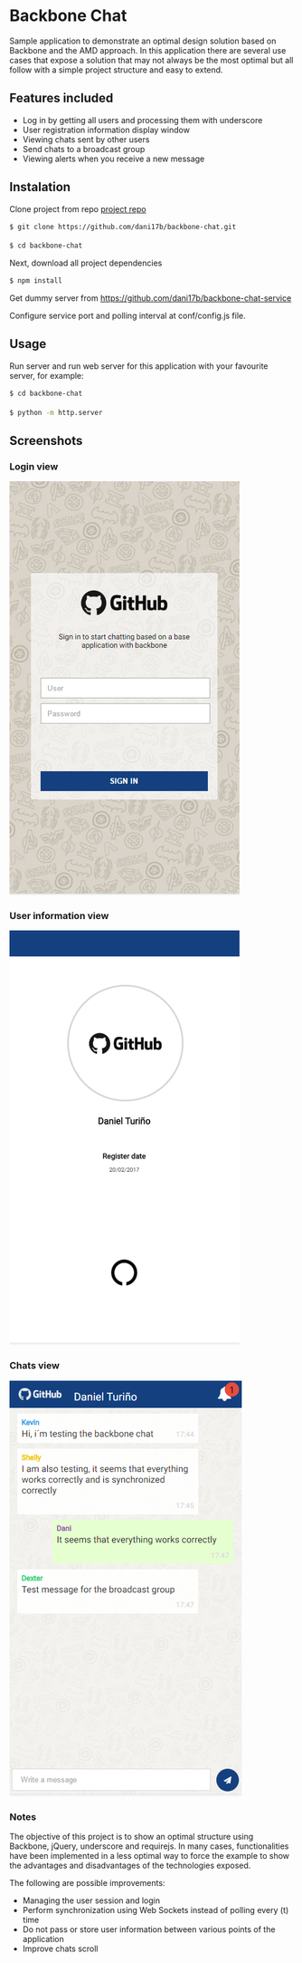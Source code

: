 # Backbone Chat
Sample application to demonstrate an optimal design solution based on Backbone and the AMD approach.
In this application there are several use cases that expose a solution that may not always be the most optimal but all follow with a simple project structure and easy to extend.

## Features included
* Log in by getting all users and processing them with underscore
* User registration information display window
* Viewing chats sent by other users
* Send chats to a broadcast group
* Viewing alerts when you receive a new message

## Instalation
Clone project from repo [project repo](https://github.com/dani17b/backbone-chat)

```bash
$ git clone https://github.com/dani17b/backbone-chat.git

$ cd backbone-chat
```

Next, download all project dependencies

```bash
$ npm install
```

Get dummy server from https://github.com/dani17b/backbone-chat-service

Configure service port and polling interval at conf/config.js file.

## Usage
Run server and run web server for this application with your favourite server, for example:
```bash
$ cd backbone-chat

$ python -m http.server
```

## Screenshots
### Login view

![alt tag](https://raw.githubusercontent.com/dani17b/backbone-chat/master/screenshots/login.png)

### User information view

![alt tag](https://raw.githubusercontent.com/dani17b/backbone-chat/master/screenshots/init_session.png)

### Chats view

![alt tag](https://raw.githubusercontent.com/dani17b/backbone-chat/master/screenshots/chat.png)

### Notes
The objective of this project is to show an optimal structure using Backbone, jQuery, underscore and requirejs. In many cases, functionalities have been implemented in a less optimal way to force the example to show the advantages and disadvantages of the technologies exposed.

The following are possible improvements:
* Managing the user session and login
* Perform synchronization using Web Sockets instead of polling every (t) time
* Do not pass or store user information between various points of the application
* Improve chats scroll
